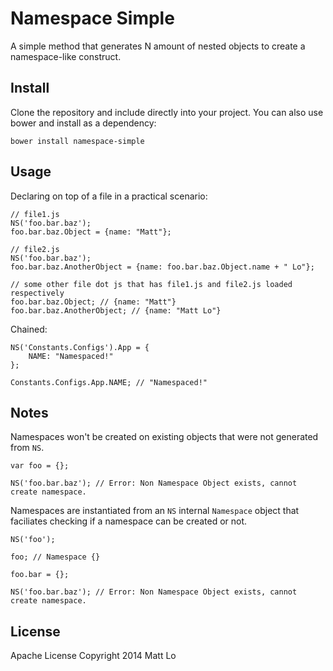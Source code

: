 # Namespace Simple
A simple method that generates N amount of nested objects to create a namespace-like construct.

## Install

Clone the repository and include directly into your project. You can also use bower and install as a dependency:

```
bower install namespace-simple
```

## Usage

Declaring on top of a file in a practical scenario:

```
// file1.js
NS('foo.bar.baz');
foo.bar.baz.Object = {name: "Matt"};

// file2.js
NS('foo.bar.baz');
foo.bar.baz.AnotherObject = {name: foo.bar.baz.Object.name + " Lo"};

// some other file dot js that has file1.js and file2.js loaded respectively
foo.bar.baz.Object; // {name: "Matt"}
foo.bar.baz.AnotherObject; // {name: "Matt Lo"}
```

Chained:

```
NS('Constants.Configs').App = {
	NAME: "Namespaced!"
};

Constants.Configs.App.NAME; // "Namespaced!"
```

## Notes

Namespaces won't be created on existing objects that were not generated from `NS`.

```
var foo = {};

NS('foo.bar.baz'); // Error: Non Namespace Object exists, cannot create namespace.
```

Namespaces are instantiated from an `NS` internal `Namespace` object that faciliates checking if a namespace can be created or not.

```
NS('foo');

foo; // Namespace {}

foo.bar = {};

NS('foo.bar.baz'); // Error: Non Namespace Object exists, cannot create namespace.
```

## License

Apache License Copyright 2014 Matt Lo